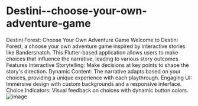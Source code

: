 # Destini--choose-your-own-adventure-game
Destini Forest: Choose Your Own Adventure Game
Welcome to Destini Forest, a choose your own adventure game inspired by interactive stories like Bandersnatch. 
This Flutter-based application allows users to make choices that influence the narrative, leading to various story outcomes.
Features
Interactive Storytelling: Make decisions at key points to shape the story's direction.
Dynamic Content: The narrative adapts based on your choices, providing a unique experience with each playthrough.
Engaging UI: Immersive design with custom backgrounds and a responsive interface.
Choice Indicators: Visual feedback on choices with dynamic button colors.
![image](https://github.com/patilshreya02/Destini--choose-your-own-adventure-game/assets/143864462/0e0500a2-1561-468c-af32-9a89a8605361)


